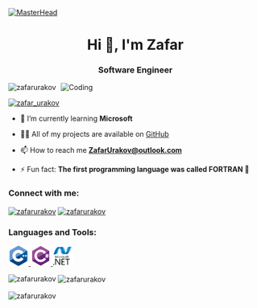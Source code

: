 [![MasterHead](https://developers.giphy.com/branch/master/static/api-512d36c09662682717108a38bbb5c57d.gif)](https://rishavchanda.io)

<h1 align="center">Hi 👋, I'm Zafar</h1>
<h3 align="center">Software Engineer</h3>

<img align="right" alt="Coding" width="400" src="https://cdn.dribbble.com/users/1162077/screenshots/3848914/programmer.gif">

<p align="left"> <img src="https://komarev.com/ghpvc/?username=zafarurakov&label=Profile%20views&color=0e75b6&style=flat" alt="zafarurakov" /> </p>

<p align="left"> <a href="https://twitter.com/zafar_urakov" target="blank"><img src="https://img.shields.io/twitter/follow/zafar_urakov?logo=twitter&style=for-the-badge" alt="zafar_urakov" /></a> </p>

- 🌱 I’m currently learning **Microsoft**

- 👨‍💻 All of my projects are available on [GitHub](https://github.com/ZafarUrakov)

- 📫 How to reach me **ZafarUrakov@outlook.com**

- ⚡ Fun fact: **The first programming language was called FORTRAN 👀**

<h3 align="left">Connect with me:</h3>
<p align="left">
<a href="https://dev.to/zafarurakov" target="blank"><img align="center" src="https://raw.githubusercontent.com/rahuldkjain/github-profile-readme-generator/master/src/images/icons/Social/devto.svg" alt="zafarurakov" height="30" width="40" /></a>
<a href="https://twitter.com/zafarurakov" target="blank"><img align="center" src="https://raw.githubusercontent.com/rahuldkjain/github-profile-readme-generator/master/src/images/icons/Social/twitter.svg" alt="zafarurakov" height="30" width="40" /></a>
</p>

<h3 align="left">Languages and Tools:</h3>
<p align="left"> <a href="https://www.w3schools.com/cpp/" target="_blank" rel="noreferrer"> <img src="https://raw.githubusercontent.com/devicons/devicon/master/icons/cplusplus/cplusplus-original.svg" alt="cplusplus" width="40" height="40"/> </a> <a href="https://www.w3schools.com/cs/" target="_blank" rel="noreferrer"> <img src="https://raw.githubusercontent.com/devicons/devicon/master/icons/csharp/csharp-original.svg" alt="csharp" width="40" height="40"/> </a> <a href="https://dotnet.microsoft.com/" target="_blank" rel="noreferrer"> <img src="https://raw.githubusercontent.com/devicons/devicon/master/icons/dot-net/dot-net-original-wordmark.svg" alt="dotnet" width="40" height="40"/> </a> </p>

<p><img align="left" src="https://github-readme-stats.vercel.app/api/top-langs?username=zafarurakov&show_icons=true&locale=en&layout=compact" alt="zafarurakov" /></p>

<p>&nbsp;<img align="center" src="https://github-readme-stats.vercel.app/api?username=zafarurakov&show_icons=true&locale=en" alt="zafarurakov" /></p>

<p><img align="center" src="https://github-readme-streak-stats.herokuapp.com/?user=zafarurakov&" alt="zafarurakov" /></p>


